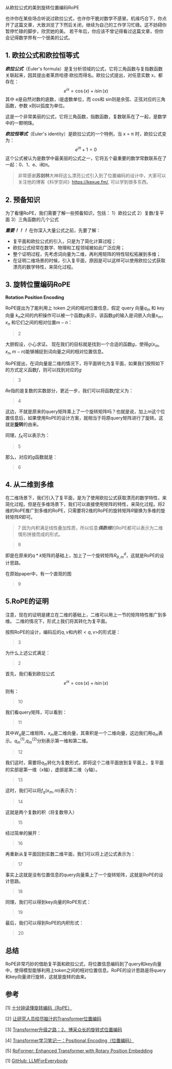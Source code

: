 从欧拉公式的美到旋转位置编码RoPE

也许你在某些场合听说过欧拉公式，也许你干脆对数学不感冒。机缘巧合下，你点开了这篇文章，大致浏览了下然后关闭，继续为自己的工作学习忙碌。这不妨碍你暂停忙碌的脚步，欣赏她的美。
若干年后，你应该不曾记得看过这篇文章，但你会记得数学界有一个很美的公式。

## 1. 欧拉公式和欧拉恒等式


***欧拉公式***（Euler's formula）是复分析领域的公式，它将三角函数与复指数函数关联起来，因其提出者莱昂哈德·欧拉而得名。欧拉公式提出，对任意实数 x，都存在：
$$
e^{ix} = \cos(x) + i\sin(x)
$$ 
其中 e是自然对数的底数，i是虚数单位，而 cos和 sin则是余弦、正弦对应的三角函数，参数 x则以弧度为单位。

这是一个非常美丽的公式，它将三角函数，指数函数，复数联系在了一起，是数学中的一颗明珠。

***欧拉恒等式***（Euler's identity）是欧拉公式的一个特例，当 x = π 时，欧拉公式变为：
$$
e^{i\pi} + 1 = 0
$$
这个公式被认为是数学中最美丽的公式之一，它将五个最重要的数学常数联系在了一起：0、1、e、i和π。

>非常感谢**苏剑林**大神将这么漂亮公式引入到了位置编码的设计中，大家可以关注他的博客《科学空间》https://kexue.fm/, 可以学到很多东西。


## 2. 预备知识
为了看懂RoPE，我们需要了解一些预备知识，包括：
1）欧拉公式
2）复数/复平面
3）三角函数的几个公式

***重要！！！***   在你深入大量公式之前，先要了解：
- 复平面和欧拉公式的引入，只是为了简化计算过程；
- 欧拉公式经常在数学、物理和工程领域被如此广泛应用；
- 整个证明过程，先考虑词向量为二维，再利用矩阵的特性轻松拓展到多维；
- 在证明二维场景的时候，引入复平面，原因是可以这样可以使用欧拉公式获取漂亮的数学特性，来简化过程。



## 3. 旋转位置编码RoPE 
**Rotation Position Encoding**

RoPE提出为了能利用上 token 之间的相对位置信息，假定 query 向量$q_m$  和 key 向量  $k_n$之间的内积操作可以被一个函数$g$表示，该函数$g$的输入是词嵌入向量$x_m$，$x_n$ 和它们之间的相对位置$m-n$：

>2

大胆假设，小心求证。 现在我们的目标就是找到一个合适的函数$g$，使得$g(x_m, x_n, m-n)$能够捕捉到词向量之间的相对位置信息。

RoPE提出，在词向量是二维的情况下，将平面转化为复平面，如果我们按照如下的方式定义函数$f$，则可以找到对应的$g$

>3

$Re$指的是复数的实数部分，更近一步，我们可以将函数$f$定义为：

>4

这边，不就是原来的query矩阵乘上了一个旋转矩阵吗？也就是说，加上$m$这个位置信息后，如果使用RoPE的设计方案，就相当于将原query矩阵进行了旋转。这就是**旋转**的由来。

同理，$f_K$可以表示为：

>5

那么，对应的$g$函数就是：

>6


## 4. 从二维到多维

在二维场景下，我们引入了复平面，是为了使用欧拉公式获取漂亮的数学特性，来简化过程。但是在多维场景下，我们可以直接使用矩阵的特性，来简化过程。将2维的RoPE推广到多维的RoPE，只需要将2维的RoPE的旋转矩阵$R$替换为多维的旋转矩阵$R$即可。
>7
因为内积满足线性叠加性质，所以任意***偶数维***的RoPE都可以表示为二维情形拼接而成的形式。

>8 

即是在原来的$q*k$矩阵的基础上，加上了一个旋转矩阵$R^d_{\theta,m}$，这就是RoPE的设计思路。

在原始paper中，有一个直观的图
>9

## 5.RoPE的证明
注意，现在的证明是建立在二维的基础上，二维可以用上一节的矩阵特性推广到多维。
二维的情况下，形式上我们将其转化为复平面。

按照RoPE的设计，编码后的$q,v$和内积$<q,v>$的形式是：
>3

为什么上述公式满足：

>2

首先，我们看到欧拉公式
$$
e^{ix} = \cos(x) + i\sin(x)
$$ 
则有：

>10

我们看query矩阵，可以看到：
>11

其中$W_q$是二维矩阵，$x_m$是二维向量，其乘积是一个二维向量，这边我们用$q_m$表示。$q^{(1)}_m$,$q^{(2)}_m$分别表示第一维和第二维。
>12

我们这时，需要将$q_m$转化为复数形式，即将这个二维平面放到复平面上，复平面的实部是第一维（x轴），虚部是第二维（y轴）。
>13

这时，我们可以将$f_q(x_m,m)$表示为：
>14

这就是两个复数的积（将复数带入）

>15

经过简单的展开：

>16

再重新从复平面回到实数二维平面，我们可以将上述公式表示为：

>17

事实上这就是没有位置信息的query向量乘上了一个旋转矩阵，这就是RoPE的设计思路。

>18

同理，我们可以得到key向量的RoPE形式：

>19

最后，我们可以得到RoPE的内积形式：

>20


## 总结

RoPE非常巧妙的借助复平面和欧拉公式，将位置信息编码到了query和key向量中，使得模型能够利用上token之间的相对位置信息。RoPE的设计思路是将query和key向量进行旋转，这就是旋转的由来。



## 参考

<div id="refer-anchor-1"></div>

[1] [十分钟读懂旋转编码（RoPE）](https://hub.baai.ac.cn/view/29979)

[2] [让研究人员绞尽脑汁的Transformer位置编码](https://kexue.fm/archives/8130)

[3] [Transformer升级之路：2、博采众长的旋转式位置编码](https://kexue.fm/archives/8265)

[4] [Transformer学习笔记一：Positional Encoding（位置编码）](https://zhuanlan.zhihu.com/p/454482273)

[5] [RoFormer: Enhanced Transformer with Rotary Position Embedding](https://arxiv.org/abs/2104.09864)

[1] [GitHub: LLMForEverybody](https://github.com/luhengshiwo/LLMForEverybody)


